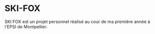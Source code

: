 # SKI-FOX
SKI FOX est un projet personnel réalisé au cour de ma première année à l'EPSI de Montpellier.
